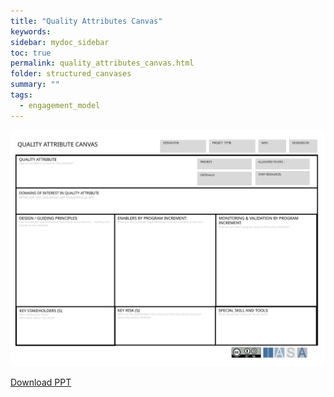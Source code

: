 ```yaml
---
title: "Quality Attributes Canvas"
keywords: 
sidebar: mydoc_sidebar
toc: true
permalink: quality_attributes_canvas.html
folder: structured_canvases
summary: ""
tags: 
  - engagement_model
---
```




![image001](media/quality_attributes_canvas.svg)

[Download PPT](media/ppt/quality_attributes_canvas.pptx)